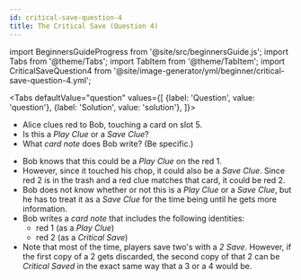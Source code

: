 ```yaml
---
id: critical-save-question-4
title: The Critical Save (Question 4)
---
```


import BeginnersGuideProgress from '@site/src/beginnersGuide.js';
import Tabs from '@theme/Tabs';
import TabItem from '@theme/TabItem';
import CriticalSaveQuestion4 from '@site/image-generator/yml/beginner/critical-save-question-4.yml';

<BeginnersGuideProgress id="critical-save-question-4" />

<!-- lint disable no-undefined-references -->

<Tabs
  defaultValue="question"
  values={[
    {label: 'Question', value: 'question'},
    {label: 'Solution', value: 'solution'},
  ]}>
<TabItem value="question">

- Alice clues red to Bob, touching a card on slot 5.
- Is this a *Play Clue* or a *Save Clue*?
- What *card note* does Bob write? (Be specific.)

</TabItem>
<TabItem value="solution">

- Bob knows that this could be a *Play Clue* on the red 1.
- However, since it touched his chop, it could also be a *Save Clue*. Since red 2 is in the trash and a red clue matches that card, it could be red 2.
- Bob does not know whether or not this is a *Play Clue* or a *Save Clue*, but he has to treat it as a *Save Clue* for the time being until he gets more information.
- Bob writes a *card note* that includes the following identities:
  - red 1 (as a *Play Clue*)
  - red 2 (as a *Critical Save*)
- Note that most of the time, players save two's with a *2 Save*. However, if the first copy of a 2 gets discarded, the second copy of that 2 can be *Critical Saved* in the exact same way that a 3 or a 4 would be.

</TabItem>
</Tabs>

<CriticalSaveQuestion4 />
